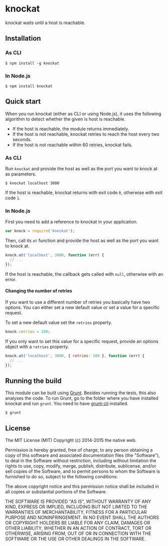 # knockat

knockat waits until a host is reachable.

## Installation

### As CLI

    $ npm install -g knockat

### In Node.js

    $ npm install knockat

## Quick start

When you run knockat (either as CLI or using Node.js), it uses the following algorithm to detect whether the given is host is reachable.

- If the host is reachable, the module returns immediately.
- If the host is not reachable, knockat retries to reach the host every two seconds.
- If the host is not reachable within 60 retries, knockat fails.

### As CLI

Run `knockat` and provide the host as well as the port you want to knock at as parameters.

    $ knockat localhost 3000

If the host is reachable, knockat returns with exit code `0`, otherwise with exit code `1`.

### In Node.js

First you need to add a reference to knockat in your application.

```javascript
var knock = require('knockat');
```

Then, call its `at` function and provide the host as well as the port you want to knock at.

```javascript
knock.at('localhost', 3000, function (err) {
  // ...
});
```

If the host is reachable, the callback gets called with `null`, otherwise with an error.

#### Changing the number of retries

If you want to use a different number of retries you basically have two options. You can either set a new default value or set a value for a specific request.

To set a new default value set the `retries` property.

```javascript
knock.retries = 100;
```

If you only want to set this value for a specific request, provide an options object with a `retries` property.

```javascript
knock.at('localhost', 3000, { retries: 100 }, function (err) {
  // ...
});
```

## Running the build

This module can be built using [Grunt](http://gruntjs.com/). Besides running the tests, this also analyses the code. To run Grunt, go to the folder where you have installed knockat and run `grunt`. You need to have [grunt-cli](https://github.com/gruntjs/grunt-cli) installed.

    $ grunt

## License

The MIT License (MIT)
Copyright (c) 2014-2015 the native web.

Permission is hereby granted, free of charge, to any person obtaining a copy of this software and associated documentation files (the "Software"), to deal in the Software without restriction, including without limitation the rights to use, copy, modify, merge, publish, distribute, sublicense, and/or sell copies of the Software, and to permit persons to whom the Software is furnished to do so, subject to the following conditions:

The above copyright notice and this permission notice shall be included in all copies or substantial portions of the Software.

THE SOFTWARE IS PROVIDED "AS IS", WITHOUT WARRANTY OF ANY KIND, EXPRESS OR IMPLIED, INCLUDING BUT NOT LIMITED TO THE WARRANTIES OF MERCHANTABILITY, FITNESS FOR A PARTICULAR PURPOSE AND NONINFRINGEMENT. IN NO EVENT SHALL THE AUTHORS OR COPYRIGHT HOLDERS BE LIABLE FOR ANY CLAIM, DAMAGES OR OTHER LIABILITY, WHETHER IN AN ACTION OF CONTRACT, TORT OR OTHERWISE, ARISING FROM, OUT OF OR IN CONNECTION WITH THE SOFTWARE OR THE USE OR OTHER DEALINGS IN THE SOFTWARE.
